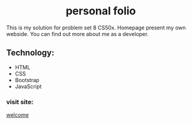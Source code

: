 
<h1 align="center">personal folio</h1>
This is my solution for problem set 8 CS50x.
Homepage present my own webside. You can find out more about me as a developer.

## Technology:

* HTML 
* CSS 
* Bootstrap 
* JavaScript 

### visit site:

[welcome](https://wojocode.github.io/folio_ver1/)

